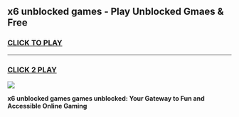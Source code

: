
## x6 unblocked games - Play Unblocked Gmaes & Free
<h3>
<a href="https://premium.freeplayer.one?title=x6_unblocked_games&ref=19F">CLICK TO PLAY</a></h3>
<hr>

<h3>
<a href="https://premium.freeplayer.one?title=x6_unblocked_games&ref=19F">CLICK 2 PLAY</a>
  
</h3>

<a href="https://premium.freeplayer.one?title=x6_unblocked_games&ref=19F/"><img src="https://clearcache.store/games.png"></a>


**x6 unblocked games games unblocked: Your Gateway to Fun and Accessible Online Gaming**
